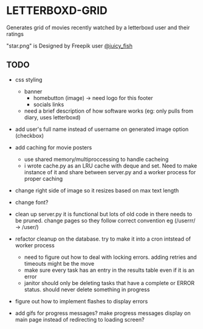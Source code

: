 # LETTERBOXD-GRID

Generates grid of movies recently watched by a letterboxd user and their ratings

"star.png" is Designed by Freepik user [@juicy_fish](https://www.freepik.com/author/juicy-fish)

## TODO
- css styling
    - banner
        - homebutton (image) -> need logo for this
    footer
        - socials links
    - need a brief description of how software works (eg: only pulls from diary, uses letterboxd)
- add user's full name instead of username on generated image option (checkbox)
- add caching for movie posters
    - use shared memory/multiproccessing to handle cacheing
    - i wrote cache.py as an LRU cache with deque and set. Need to make instance of it and share between server.py and a worker process for proper caching
- change right side of image so it resizes based on max text length
- change font?

- clean up server.py it is functional but lots of old code in there needs to be pruned. change pages so they follow correct convention eg (/userrr/ -> /user/)
- refactor cleanup on the database. try to make it into a cron intstead of worker process
    - need to figure out how to deal with locking errors. adding retries and timeouts might be the move
    - make sure every task has an entry in the results table even if it is an error
    - janitor should only be deleting tasks that have a complete or ERROR status. should never delete something in progress

- figure out how to implement flashes to display errors
- add gifs for progress messages? make progress messages display on main page instead of redirecting to loading screen?